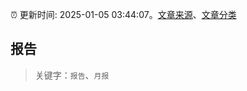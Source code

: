 :alarm_clock: 更新时间: 2025-01-05 03:44:07。[文章来源](/README.md)、[文章分类](/TAGS.md)

## 报告


> 关键字：`报告`、`月报`



